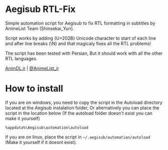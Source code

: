# Aegisub RTL-Fix
Simple automation script for Aegisub to fix RTL formatting in subtitles by AnimeList Team (Shinsekai_Yuri).

Script works by adding {U+202B} Unicode character to start of each line
and after line breaks (\N) and that magicaly fixes all the RTL problems!

The script has been tested with Persian, But it should work with all the other RTL languages.

[AnimDL.ir](https://www.animdl.ir) | [@AnimeList_ir](https://t.me/animelist_ir)

# How to install
If you are on windows, you need to copy the script in the Autoload
directory located at the Aegisub instalation folder, Or alternatively
you can place the script in the location below (If the autoload folder
doesn't exist you can make it yourself)
```
%appdata%\Aegisub\automation\autoload
```
If you are on linux, place the script in `~/.aegisub/automation/autoload` (Make it
yourself if it doesnt exist).